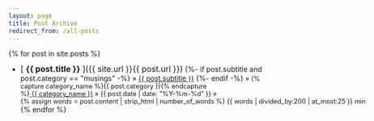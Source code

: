 ```yaml
---
layout: page
title: Post Archive
redirect_from: /all-posts
---
```


{% for post in site.posts %}
  * <span class="post-subtitle" style="display: inline; font-size:1rem; line-height: 110%; color:var(--link-color);">[ **{{ post.title }}** ]({{ site.url }}{{ post.url }})</span>
    <span class="post-subtitle" style="display: inline; color:var(--main-subtitle-color);">
      {%- if post.subtitle and post.category == "musings" -%}
        <span class="post-meta"> &raquo; </span>
        <a style="color:var(--main-subtitle-color);font-size:0.85rem;" href="{{site.url}}{{post.url}}">{{ post.subtitle }}</a>
      {%- endif -%}
    </span>
    <span class="post-meta" style="display: inline; color:var(--main-subtitle-color);font-size:0.8rem">
      &raquo; {% capture category_name %}{{ post.category }}{% endcapture %}<a style="white-space: nowrap; color: var(--main-subtitle-color);" href="{{site.url}}/category/{{ category_name }}"> <i class="fa-regular fa-folder-open" style="color: var(--main-subtitle-color); opacity: 0.80;"></i> {{ category_name }}</a>
      &raquo; <span style="white-space: nowrap;"> {{ post.date | date: "%Y-%m-%d" }}</span>
      &raquo; <span style="white-space: nowrap;"> {% assign words = post.content | strip_html | number_of_words %}
      {{ words | divided_by:200 | at_most:25 }} min</span>
    </span>
{% endfor %}